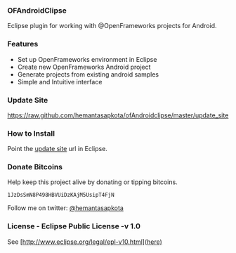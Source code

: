 ### OFAndroidClipse
Eclipse plugin for working with @OpenFrameworks projects for Android.

### Features
* Set up OpenFrameworks environment in Eclipse
* Create new OpenFrameworks Android project
* Generate projects from existing android samples
* Simple and Intuitive interface

### Update Site
https://raw.github.com/hemantasapkota/ofAndroidclipse/master/update_site

### How to Install
Point the [update site](https://raw.github.com/hemantasapkota/ofAndroidclipse/master/update_site) url in Eclipse.

### Donate Bitcoins
Help keep this project alive by donating or tipping bitcoins.

```
1JzDsSmN8P498HBVUiDzKAjM5UsipT4FjN
```

Follow me on twitter: [@hemantasapkota](https://twitter.com/laex_pearl)

### License - Eclipse Public License -v 1.0
See [http://www.eclipse.org/legal/epl-v10.html](here)
